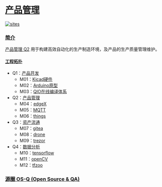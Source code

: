 ﻿# [产品管理](https://github.com/OS-Q/Q2)

[![sites](http://182.61.61.133/link/resources/OSQ.png)](http://www.OS-Q.com)
### [简介](https://github.com/OS-Q/Q2/wiki)

[产品管理 Q2](https://github.com/OS-Q/Q2) 用于构建高效自动化的生产制造环境，及产品的生产质量管理维护。
#### [工程拓扑](https://github.com/OS-Q)

* Q1：[产品开发](https://github.com/OS-Q/Q1)
    * M01：[Kicad硬件](https://github.com/OS-Q/M01)
    * M02：[Arduino原型](https://github.com/OS-Q/M02)
    * M03：[QIO在线编译体系](https://github.com/OS-Q/M03)
* Q2：[产品管理](https://github.com/OS-Q/Q2)
    * M04：[edgeX](https://github.com/OS-Q/M04)
    * M05：[MQTT](https://github.com/OS-Q/M05)
    * M06：[things](https://github.com/OS-Q/M06)
* Q3：[资产流通](https://github.com/OS-Q/Q3)
    * M07：[gitea](https://github.com/OS-Q/M07)
    * M08：[drone](https://github.com/OS-Q/M08)
    * M09：[trezor](https://github.com/OS-Q/M09)
* Q4：[数据分析](https://github.com/OS-Q/Q4)
    * M10：[tensorflow](https://github.com/OS-Q/M10)
    * M11：[openCV](https://github.com/OS-Q/M11)
    * M12：[tfzoo](https://github.com/OS-Q/M12)

### [源圈 OS-Q (Open Source & QA) ](http://www.OS-Q.com)
